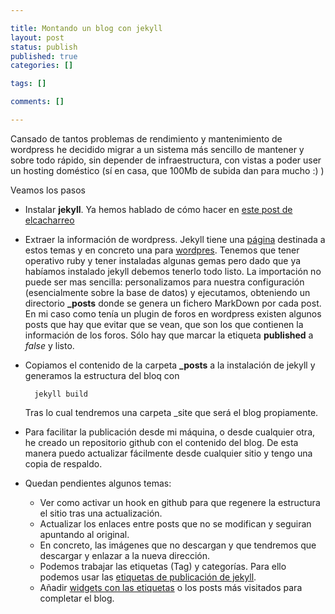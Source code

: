 ```yaml
--- 

title: Montando un blog con jekyll
layout: post
status: publish
published: true
categories: []

tags: []

comments: []

---
```


Cansado de tantos problemas de rendimiento y mantenimiento de wordpress he decidido migrar a un sistema más sencillo de mantener y sobre todo rápido, sin depender de infraestructura, con vistas a poder user un hosting doméstico (sí en casa, que 100Mb de subida dan para mucho :) )

Veamos los pasos

* Instalar **jekyll**. Ya hemos hablado de cómo hacer en [este post de elcacharreo](http://blog.elcacharreo.com/2014/02/10/sistema-de-publicacion-de-paginas-estaticas/)

* Extraer la información de wordpress. Jekyll tiene una [página](http://import.jekyllrb.com/docs/home/) destinada a estos temas y en concreto una para [wordpres](http://import.jekyllrb.com/docs/wordpress/). Tenemos que tener operativo ruby y tener instaladas algunas gemas pero dado que ya habíamos instalado jekyll debemos tenerlo todo listo. 
	La importación no puede ser mas sencilla: personalizamos para nuestra configuración (esencialmente sobre la base de datos) y ejecutamos, obteniendo  un directorio **_posts** donde se genera un fichero MarkDown por cada post. 
	En mi caso como tenía un plugin de foros en wordpress existen algunos posts que hay que evitar que se vean, que son los que contienen la información de los foros. Sólo hay que marcar la etiqueta **published** a _false_ y listo.

* Copiamos el contenido de la carpeta **_posts** a la instalación de jekyll y generamos la estructura del bloq con 

		jekyll build

	Tras lo cual tendremos una carpeta _site que será el blog propiamente.

* Para facilitar la publicación desde mi máquina, o desde cualquier otra, he creado un repositorio github con el contenido del blog. De esta manera puedo actualizar fácilmente desde cualquier sitio y tengo una copia de respaldo.

* Quedan pendientes algunos temas:
	* Ver como activar un hook en github para que regenere la estructura el sitio tras una actualización.
	* Actualizar los enlaces entre posts que no se modifican y seguiran apuntando al original.
	* En concreto, las imágenes que no descargan y que tendremos que descargar y enlazar a la nueva dirección.
	* Podemos trabajar las etiquetas (Tag) y categorías. Para ello podemos usar las [etiquetas de publicación de jekyll](http://import.jekyllrb.com/docs/wordpress/).
	* Añadir [widgets con las etiquetas](http://blog.meinside.pe.kr/Adding-tag-cloud-and-archives-page-to-Jekyll/) o los posts más visitados para completar el blog.
